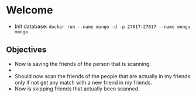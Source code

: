 # Welcome
* Init database: `docker run --name mongo -d -p 27017:27017 --name mongo mongo`

## Objectives

* Now is saving the friends of the person that is scanning.
* 
* Should now scan the friends of the people that are actually in my friends only if not get any match with a new friend in my friends.
* Now is skipping friends that actually been scanned.